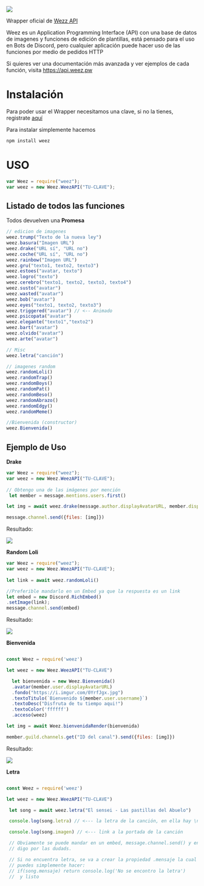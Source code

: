 ![](https://i.imgur.com/PRfsYKP.png)

Wrapper oficial de [Wezz API](https://www.weez.pw "Wezz API")

Weez es un Application Programming Interface (API) con una base de datos de imagenes y funciones de edición de plantillas, está pensado para el uso en Bots de Discord, pero cualquier aplicación puede hacer uso de las funciones por medio de pedidos HTTP


Si quieres ver una documentación más avanzada y ver ejemplos de cada función, visita https://api.weez.pw

# Instalación
Para poder usar el Wrapper necesitamos una clave, si no la tienes, registrate [aquí](https://www.weez.pw "aquí")

Para instalar simplemente hacemos

```bash
npm install weez
```



# USO

```js
var Weez = require("weez");
var weez = new Weez.WeezAPI("TU-CLAVE");
```
## Listado de todos las funciones
Todos devuelven una **Promesa**
```js
// edicion de imagenes
weez.trump("Texto de la nueva ley")
weez.basura("Imagen URL")
weez.drake("URL sí", "URL no")
weez.coche("URL sí", "URL no")
weez.rainbow("Imagen URL")
weez.gru("texto1, texto2, texto3")
weez.estoes("avatar, texto")
weez.logro("texto")
weez.cerebro("texto1, texto2, texto3, texto4")
weez.susto("avatar")
weez.wasted("avatar")
weez.bob("avatar")
weez.eyes("texto1, texto2, texto3")
weez.triggered("avatar") // <-- Animado
weez.psicopata("avatar")
weez.elegante("texto1","texto2")
weez.bart("avatar")
weez.olvido("avatar")
weez.arte("avatar")

// Misc
weez.letra("canción")

// imagenes random
weez.randomLoli()
weez.randomTrap()
weez.randomBoys()
weez.randomPat()
weez.randomBeso()
weez.randomAbrazo()
weez.randomEdgy()
weez.randomMeme()

//Bienvenida (constructor)
weez.Bienvenida()

```

## Ejemplo de Uso

**Drake**
```js
var Weez = require("weez");
var weez = new Weez.WeezAPI("TU-CLAVE");
  
// Obtengo una de las imágenes por mención
 let member = message.mentions.users.first()

let img = await weez.drake(message.author.displayAvatarURL, member.displayAvatarURL)

message.channel.send({files: [img]})
```
Resultado:

![](https://blobscdn.gitbook.com/v0/b/gitbook-28427.appspot.com/o/assets%2F-LSlbQwSYkL8QUnuee99%2F-LTDD6OQnCVaMq5lh92E%2F-LTDDvBjUqF_Gird1PwI%2Frsz_1drakee.jpg?alt=media&token=cd357e32-9eb6-4d73-b380-44cb63fcfd14)


**Random Loli**
```js
var Weez = require("weez");
var weez = new Weez.WeezAPI("TU-CLAVE");
  
let link = await weez.randomLoli()

//Preferible mandarlo en un Embed ya que la respuesta es un link
let embed = new Discord.RichEmbed()
.setImage(link);
message.channel.send(embed)
```
Resultado:

![](https://i.gyazo.com/87e511c0efee8e804b8c3ff7b63cd169.png)

**Bienvenida**

```js

const Weez = require('weez')

let weez = new Weez.WeezAPI("TU-CLAVE")

  let bienvenida = new Weez.Bienvenida()
  .avatar(member.user.displayAvatarURL)
  .fondo("https://i.imgur.com/0YrfJgx.jpg")
  .textoTitulo(`Bienvenido ${member.user.username}`)
  .textoDesc("Disfruta de tu tiempo aqui!")
  .textoColor('ffffff') 
  .acceso(weez)

let img = await Weez.bienvenidaRender(bienvenida)

member.guild.channels.get("ID del canal").send({files: [img]})
```

Resultado:

![](https://cdn.discordapp.com/attachments/496311867929788416/526612479514509327/file.jpg)


**Letra**

```js

const Weez = require('weez')

let weez = new Weez.WeezAPI("TU-CLAVE")

 let song = await weez.letra("El sensei - Las pastillas del Abuelo")

 console.log(song.letra) // <--- la letra de la canción, en ella hay \n separando la indentación

 console.log(song.imagen) // <--- link a la portada de la canción

 // Obviamente se puede mandar en un embed, message.channel.send() y en donde quieran
 // digo por las dudads.

 // Si no encuentra letra, se va a crear la propiedad .mensaje la cual va a decir que no la encontro,
 // puedes simplemente hacer:
 // if(song.mensaje) return console.log('No se encontro la letra')
 //  y listo
```